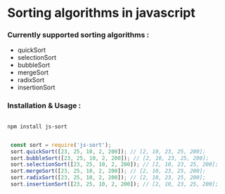 # Sorting algorithms in javascript

### Currently supported sorting algorithms :

- quickSort
- selectionSort
- bubbleSort
- mergeSort
- radixSort
- insertionSort

### Installation & Usage :

```Installation

npm install js-sort

```

```Javascript

 const sort = require('js-sort');
 sort.quickSort([23, 25, 10, 2, 200]); // [2, 10, 23, 25, 200];
 sort.bubbleSort([23, 25, 10, 2, 200]); // [2, 10, 23, 25, 200];
 sort.selectionSort([23, 25, 10, 2, 200]); // [2, 10, 23, 25, 200];
 sort.mergeSort([23, 25, 10, 2, 200]); // [2, 10, 23, 25, 200];
 sort.radixSort([23, 25, 10, 2, 200]); // [2, 10, 23, 25, 200];
 sort.insertionSort([23, 25, 10, 2, 200]); // [2, 10, 23, 25, 200];

```
